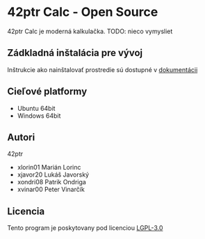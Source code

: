 # 42ptr Calc - Open Source

42ptr Calc je moderná kalkulačka. TODO: nieco vymysliet 

## Zádkladná inštalácia pre vývoj

Inštrukcie ako nainštalovať prostredie sú dostupné v [dokumentácii](https://github.com/Majdos/42ptr-calc/blob/master/doc/source/instalacia.md)

## Cieľové platformy

- Ubuntu 64bit
- Windows 64bit

## Autori

42ptr
- xlorin01 Marián Lorinc 
- xjavor20 Lukáš Javorský 
- xondri08 Patrik Ondriga 
- xvinar00 Peter Vinarčík  

## Licencia

Tento program je poskytovany pod licenciou [LGPL-3.0](https://github.com/Majdos/42ptr-calc/blob/master/LICENSE)
